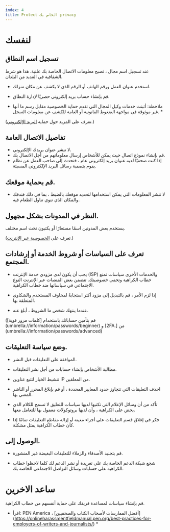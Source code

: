 ```yaml
---
index: 4
title: Protect الخاص بك privacy
---
```

# لنفسك

## تسجيل اسم النطاق
عند تسجيل اسم مجال ، تصبح معلومات الاتصال الخاصة بك علنية. هذا هو شرط الشفافية في العديد من البلدان.

*   استخدم عنوان العمل ورقم الهاتف أو الرقم الذي لا يكشف عن مكان منزلك.
*   قم بإنشاء حساب بريد إلكتروني حصريًا لإدارة النطاق.

* ملاحظة: أثبتت خدمات وكيل المجال التي تقدم حماية الخصوصية مقابل رسم ما أنها غير موثوقة في مواجهة الضغوط القانونية أو العامة للكشف عن معلومات السجل. *

(تعرف على المزيد حول حماية [البريد الإلكتروني](umbrella://communications/email/beginner).)

## تفاصيل الاتصال العامة

*   لا تنشر عنوان بريدك الإلكتروني.
*   قم بإنشاء نموذج اتصال حيث يمكن للأشخاص إرسال معلوماتهم من أجل الاتصال بك.
*   إذا كنت صحفيًا لديه عنوان بريد إلكتروني عام ، فتحدث إلى صاحب العمل عن نظام يقوم بتصفية رسائل البريد الإلكتروني المسيئة.

## قم بحماية موقعك.
*   لا تنشر المعلومات التي يمكن استخدامها لتحديد موقعك بالضبط ، بما في ذلك فندقك والمكان الذي تنوي تناول الطعام فيه.

## النظر في المدونات بشكل مجهول.

يستخدم بعض المدونين اسمًا مستعارًا أو يكتبون تحت اسم مختلف.

(تعرف على [الخصوصية عبر الإنترنت](umbrella://communications/online-privacy).)

## تعرف على السياسات أو شروط الخدمة أو إرشادات المجتمع.

*   يجب أن يكون لدى مزودي خدمة الإنترنت (ISP) والخدمات الأخرى سياسات تمنع خطاب الكراهية وتحمي خصوصيتك. تتضمن بعض المنصات عبر الإنترنت النوع الاجتماعي في سياساتها ضد خطاب الكراهية.

*   إذا لزم الأمر ، قم بالتبديل إلى مزود أكثر استجابةً لمخاوف المستخدم والشكاوى المتعلقة بها.

*   عندما ينتهك شخص ما الشروط ، أبلغ عنه.

(قم بتأمين حساباتك باستخدام [كلمات مرور قوية] (umbrella://information/passwords/beginner)  و [2FA.] من  (umbrella://information/passwords/advanced)

## وضع سياسة التعليقات.

*   الموافقة على التعليقات قبل النشر.

*   مطالبة الأشخاص بإنشاء حسابات من أجل نشر التعليقات.

* تنشيط الخيار لتتبع عناوين IP من المعلقين.

*   احذف التعليقات التي تتجاوز حدود المعايير المحددة ، أو قم بإبلاغ المحرر أو الناشر المعني بها.

*   تأكد من أن وسائل الإعلام التي تكتبها لديها سياسات للتعليق لا تسمح للكلام الذي يحض على الكراهية ، وأن لديها بروتوكولات معمول بها للتعامل معها.

*   فكر في إغلاق قسم التعليقات على أجزاء معينة أو إزالة مقاطع التعليقات تمامًا إذا كان خطاب الكراهية يمثل مشكلة.

## الوصول إلى.

*   قم بتجنيد الأصدقاء والزملاء للتعليقات البغيضة غير المنشورة.

*   شجع شبكة الدعم الخاصة بك على تغريدة أو نشر الدعم لك كلما لاحظوا خطاب الكراهية على حسابات وسائل التواصل الاجتماعي الخاصة بك.

# ساعد الاخرين

قم بإنشاء سياسات لمساعدة فريقك على حماية أنفسهم من خطاب الكراهية.

* اقرأ: PEN America ، [أفضل الممارسات لأصحاب الكتاب والصحفيين] (https://onlineharassmentfieldmanual.pen.org/best-practices-for-employers-of-writers-and-journalists/) *